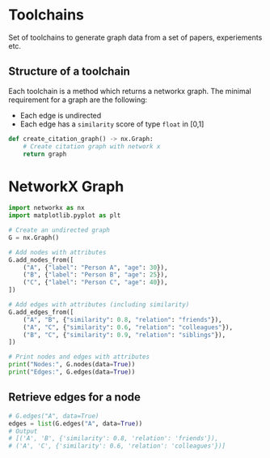 # Toolchains
Set of toolchains to generate graph data from a set of papers, experiements etc. 

## Structure of a toolchain
Each toolchain is a method which returns a networkx graph.
The minimal requirement for a graph are the following:
- Each edge is undirected
- Each edge has a `similarity` score of type `float` in [0,1]


```python
def create_citation_graph() -> nx.Graph:
    # Create citation graph with network x
    return graph
```


# NetworkX Graph
```python
import networkx as nx
import matplotlib.pyplot as plt

# Create an undirected graph
G = nx.Graph()

# Add nodes with attributes
G.add_nodes_from([
    ("A", {"label": "Person A", "age": 30}),
    ("B", {"label": "Person B", "age": 25}),
    ("C", {"label": "Person C", "age": 40}),
])

# Add edges with attributes (including similarity)
G.add_edges_from([
    ("A", "B", {"similarity": 0.8, "relation": "friends"}),
    ("A", "C", {"similarity": 0.6, "relation": "colleagues"}),
    ("B", "C", {"similarity": 0.9, "relation": "siblings"}),
])

# Print nodes and edges with attributes
print("Nodes:", G.nodes(data=True))
print("Edges:", G.edges(data=True))
```

## Retrieve edges for a node
```python
# G.edges("A", data=True)
edges = list(G.edges("A", data=True))
# Output
# [('A', 'B', {'similarity': 0.8, 'relation': 'friends'}),
# ('A', 'C', {'similarity': 0.6, 'relation': 'colleagues'})]
```